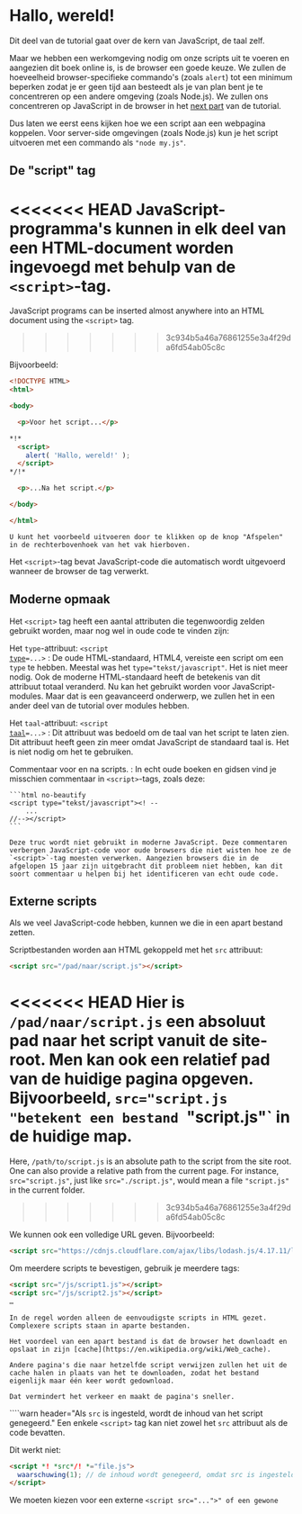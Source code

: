 # Hallo, wereld!

Dit deel van de tutorial gaat over de kern van JavaScript, de taal zelf.

Maar we hebben een werkomgeving nodig om onze scripts uit te voeren en aangezien dit boek online is, is de browser een goede keuze. We zullen de hoeveelheid browser-specifieke commando's (zoals `alert`) tot een minimum beperken zodat je er geen tijd aan besteedt als je van plan bent je te concentreren op een andere omgeving (zoals Node.js). We zullen ons concentreren op JavaScript in de browser in het [next part](/ui) van de tutorial.

Dus laten we eerst eens kijken hoe we een script aan een webpagina koppelen. Voor server-side omgevingen (zoals Node.js) kun je het script uitvoeren met een commando als `"node my.js"`.


## De "script" tag

<<<<<<< HEAD
JavaScript-programma's kunnen in elk deel van een HTML-document worden ingevoegd met behulp van de `<script>`-tag.
=======
JavaScript programs can be inserted almost anywhere into an HTML document using the `<script>` tag.
>>>>>>> 3c934b5a46a76861255e3a4f29da6fd54ab05c8c

Bijvoorbeeld:

```html run height=100
<!DOCTYPE HTML>
<html>

<body>

  <p>Voor het script...</p>

*!*
  <script>
    alert( 'Hallo, wereld!' );
  </script>
*/!*

  <p>...Na het script.</p>

</body>

</html>
```

```online
U kunt het voorbeeld uitvoeren door te klikken op de knop "Afspelen" in de rechterbovenhoek van het vak hierboven.
```

Het `<script>`-tag bevat JavaScript-code die automatisch wordt uitgevoerd wanneer de browser de tag verwerkt.


## Moderne opmaak

Het `<script>` tag heeft een aantal attributen die tegenwoordig zelden gebruikt worden, maar nog wel in oude code te vinden zijn:

Het `type`-attribuut: <code>&lt;script <u>type</u>=...&gt;</code>
: De oude HTML-standaard, HTML4, vereiste een script om een `type` te hebben. Meestal was het `type="tekst/javascript"`. Het is niet meer nodig. Ook de moderne HTML-standaard heeft de betekenis van dit attribuut totaal veranderd. Nu kan het gebruikt worden voor JavaScript-modules. Maar dat is een geavanceerd onderwerp, we zullen het in een ander deel van de tutorial over modules hebben.

Het `taal`-attribuut: <code>&lt;script <u>taal</u>=...&gt;</code>
: Dit attribuut was bedoeld om de taal van het script te laten zien. Dit attribuut heeft geen zin meer omdat JavaScript de standaard taal is. Het is niet nodig om het te gebruiken.

Commentaar voor en na scripts.
: In echt oude boeken en gidsen vind je misschien commentaar in `<script>`-tags, zoals deze:

    ```html no-beautify
    <script type="tekst/javascript"><! --
        ...
    //--></script>
    ```

    Deze truc wordt niet gebruikt in moderne JavaScript. Deze commentaren verbergen JavaScript-code voor oude browsers die niet wisten hoe ze de `<script>`-tag moesten verwerken. Aangezien browsers die in de afgelopen 15 jaar zijn uitgebracht dit probleem niet hebben, kan dit soort commentaar u helpen bij het identificeren van echt oude code.


## Externe scripts

Als we veel JavaScript-code hebben, kunnen we die in een apart bestand zetten.

Scriptbestanden worden aan HTML gekoppeld met het `src` attribuut:

```html
<script src="/pad/naar/script.js"></script>
```

<<<<<<< HEAD
Hier is `/pad/naar/script.js` een absoluut pad naar het script vanuit de site-root. Men kan ook een relatief pad van de huidige pagina opgeven. Bijvoorbeeld, `src="script.js "betekent een bestand `"script.js"` in de huidige map.
=======
Here, `/path/to/script.js` is an absolute path to the script from the site root. One can also provide a relative path from the current page. For instance, `src="script.js"`, just like `src="./script.js"`, would mean a file `"script.js"` in the current folder.
>>>>>>> 3c934b5a46a76861255e3a4f29da6fd54ab05c8c

We kunnen ook een volledige URL geven. Bijvoorbeeld:

```html
<script src="https://cdnjs.cloudflare.com/ajax/libs/lodash.js/4.17.11/lodash.js"></script>
```

Om meerdere scripts te bevestigen, gebruik je meerdere tags:

```html
<script src="/js/script1.js"></script>
<script src="/js/script2.js"></script>
…
```

```slimme
In de regel worden alleen de eenvoudigste scripts in HTML gezet. Complexere scripts staan in aparte bestanden.

Het voordeel van een apart bestand is dat de browser het downloadt en opslaat in zijn [cache](https://en.wikipedia.org/wiki/Web_cache).

Andere pagina's die naar hetzelfde script verwijzen zullen het uit de cache halen in plaats van het te downloaden, zodat het bestand eigenlijk maar één keer wordt gedownload.

Dat vermindert het verkeer en maakt de pagina's sneller.
```

````warn header="Als `src` is ingesteld, wordt de inhoud van het script genegeerd."
Een enkele `<script>` tag kan niet zowel het `src` attribuut als de code bevatten.

Dit werkt niet:

```html
<script *! *src*/! *="file.js">
  waarschuwing(1); // de inhoud wordt genegeerd, omdat src is ingesteld
</script>
```

We moeten kiezen voor een externe `<script src="...">" of een gewone `<script>` met code.

Het bovenstaande voorbeeld kan worden opgesplitst in twee scripts om te werken:

```html
<script src="bestand.js"></script>
<script>
  waarschuwing(1);
</script>
```
````

## Samenvatting

- We kunnen een `<script>` tag gebruiken om JavaScript-code toe te voegen aan een pagina.
- De `type` en `taal` attributen zijn niet nodig.
- Een script in een extern bestand kan worden ingevoegd met `<script src="path/to/script.js"></script>`.


Er is nog veel meer te leren over browserscripts en hun interactie met de webpagina. Maar laten we niet vergeten dat dit deel van de tutorial gewijd is aan de JavaScript-taal, dus we moeten onszelf niet afleiden met browser-specifieke implementaties ervan. We zullen de browser gebruiken als een manier om JavaScript uit te voeren, wat erg handig is voor online lezen, maar slechts één van de vele.
